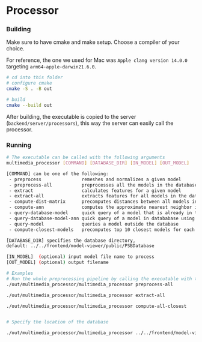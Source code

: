 # Processor

### Building

Make sure to have cmake and make setup.
Choose a compiler of your choice. 

For reference, the one we used for Mac was `Apple clang version 14.0.0` targeting `arm64-apple-darwin21.6.0`.


```bash
# cd into this folder
# configure cmake
cmake -S . -B out

# build
cmake --build out
```

After building, the executable is copied to the server (`backend/server/processors`), this way the server can easily call the processor.

### Running

```bash
# The executable can be called with the following arguments
multimedia_processor [COMMAND] [DATABASE_DIR] [IN_MODEL] [OUT_MODEL]

[COMMAND] can be one of the following:
 - preprocess               remeshes and normalizes a given model
 - preprocess-all           preprocesses all the models in the database
 - extract                  calculates features for a given model
 - extract-all              extracts features for all models in the database
 - compute-dist-matrix      precomputes distances between all models in the database
 - compute-ann              computes the approximate nearest neighbor index
 - query-database-model     quick query of a model that is already in the database
 - query-database-model-ann quick query of a model in datababase using ANN
 - query-model              queries a model outside the database
 - compute-closest-models   precomputes top 10 closest models for each model in the database

[DATABASE_DIR] specifies the database directory, 
default: ../../frontend/model-viewer/public/PSBDatabase

[IN_MODEL]  (optional) input model file name to process
[OUT_MODEL] (optional) output filename

# Examples
# Run the whole preprocessing pipeline by calling the executable with these parameters
./out/multimedia_processor/multimedia_processor preprocess-all

./out/multimedia_processor/multimedia_processor extract-all

./out/multimedia_processor/multimedia_processor compute-all-closest


# Specify the location of the database

./out/multimedia_processor/multimedia_processor ../../frontend/model-viewer/public/PSBDatabase preprocess-all
```
